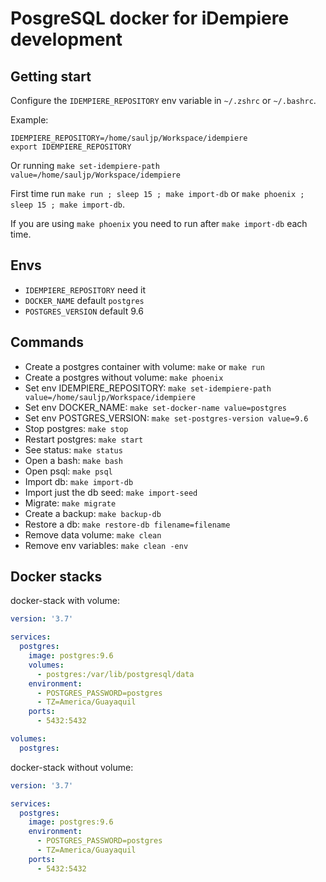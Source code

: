 # PosgreSQL docker for iDempiere development

## Getting start

Configure the `IDEMPIERE_REPOSITORY` env variable in `~/.zshrc` or `~/.bashrc`.

Example:
```
IDEMPIERE_REPOSITORY=/home/sauljp/Workspace/idempiere
export IDEMPIERE_REPOSITORY
```

Or running `make set-idempiere-path value=/home/sauljp/Workspace/idempiere`

First time run `make run ; sleep 15 ; make import-db` or `make phoenix ; sleep 15 ; make import-db`.

If you are using `make phoenix` you need to run after `make import-db` each time.

## Envs

- `IDEMPIERE_REPOSITORY` need it
- `DOCKER_NAME` default `postgres`
- `POSTGRES_VERSION` default 9.6

## Commands

- Create a postgres container with volume: `make` or `make run`
- Create a postgres without volume: `make phoenix`
- Set env IDEMPIERE_REPOSITORY: `make set-idempiere-path value=/home/sauljp/Workspace/idempiere`
- Set env DOCKER_NAME: `make set-docker-name value=postgres`
- Set env POSTGRES_VERSION: `make set-postgres-version value=9.6`
- Stop postgres: `make stop`
- Restart postgres: `make start`
- See status: `make status`
- Open a bash: `make bash`
- Open psql: `make psql`
- Import db: `make import-db`
- Import just the db seed: `make import-seed`
- Migrate: `make migrate`
- Create a backup: `make backup-db`
- Restore a db: `make restore-db filename=filename`
- Remove data volume: `make clean`
- Remove env variables: `make clean -env`

## Docker stacks

docker-stack with volume:
```yml
version: '3.7'

services:
  postgres:
    image: postgres:9.6
    volumes:
      - postgres:/var/lib/postgresql/data
    environment:
      - POSTGRES_PASSWORD=postgres
      - TZ=America/Guayaquil
    ports:
      - 5432:5432

volumes:
  postgres:
```

docker-stack without volume:
```yml
version: '3.7'

services:
  postgres:
    image: postgres:9.6
    environment:
      - POSTGRES_PASSWORD=postgres
      - TZ=America/Guayaquil
    ports:
      - 5432:5432
```
